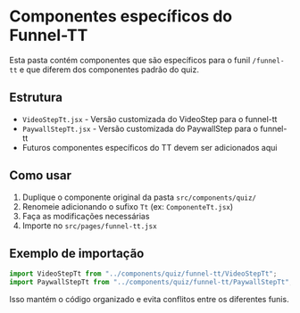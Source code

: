 # Componentes específicos do Funnel-TT

Esta pasta contém componentes que são específicos para o funil `/funnel-tt` e que diferem dos componentes padrão do quiz.

## Estrutura

- `VideoStepTt.jsx` - Versão customizada do VideoStep para o funnel-tt
- `PaywallStepTt.jsx` - Versão customizada do PaywallStep para o funnel-tt
- Futuros componentes específicos do TT devem ser adicionados aqui

## Como usar

1. Duplique o componente original da pasta `src/components/quiz/`
2. Renomeie adicionando o sufixo `Tt` (ex: `ComponenteTt.jsx`)
3. Faça as modificações necessárias
4. Importe no `src/pages/funnel-tt.jsx`

## Exemplo de importação

```javascript
import VideoStepTt from "../components/quiz/funnel-tt/VideoStepTt";
import PaywallStepTt from "../components/quiz/funnel-tt/PaywallStepTt";
```

Isso mantém o código organizado e evita conflitos entre os diferentes funis.